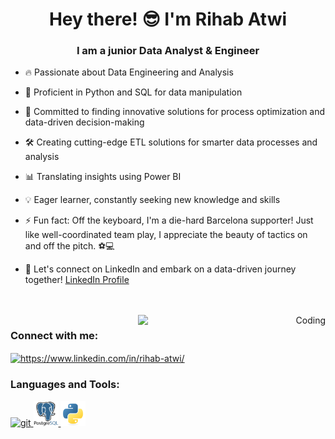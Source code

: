 <h1 align="center">Hey there! 😎 I'm Rihab Atwi</h1>
<h3 align="center">I am a junior Data Analyst & Engineer</h3>


- 🔥 Passionate about Data Engineering and Analysis

- 🐍 Proficient in Python and SQL for data manipulation

- 🤝 Committed to finding innovative solutions for process optimization and data-driven decision-making

- 🛠️ Creating cutting-edge ETL solutions for smarter data processes and analysis

- 📊 Translating insights using Power BI

- 💡 Eager learner, constantly seeking new knowledge and skills
  
- ⚡ Fun fact: Off the keyboard, I'm a die-hard Barcelona supporter! Just like well-coordinated team play, I appreciate the beauty of tactics on and off the pitch. ⚽💻

- 🚀 Let's connect on LinkedIn and embark on a data-driven journey together! [LinkedIn Profile](https://www.linkedin.com/in/rihab-atwi/)

<p align="right"> 
  <br></br>
  <img align="right" alt="Coding" width="300" src="https://media.tenor.com/kVaqVGLfYZUAAAAC/i-have-the-data-data.gif">
</p>

<h3 align="left">Connect with me:</h3>
<p align="left">
<a href="https://www.linkedin.com/in/rihab-atwi/" target="blank"><img align="center" src="https://raw.githubusercontent.com/rahuldkjain/github-profile-readme-generator/master/src/images/icons/Social/linked-in-alt.svg" alt="https://www.linkedin.com/in/rihab-atwi/" height="30" width="40" /></a>
</p>

<h3 align="left">Languages and Tools:</h3>
<p align="left"> <a href="https://git-scm.com/" target="_blank" rel="noreferrer"> <img src="https://www.vectorlogo.zone/logos/git-scm/git-scm-icon.svg" alt="git" width="40" height="40"/> </a> <a href="https://www.postgresql.org" target="_blank" rel="noreferrer"> <img src="https://raw.githubusercontent.com/devicons/devicon/master/icons/postgresql/postgresql-original-wordmark.svg" alt="postgresql" width="40" height="40"/> </a> <a href="https://www.python.org" target="_blank" rel="noreferrer"> <img src="https://raw.githubusercontent.com/devicons/devicon/master/icons/python/python-original.svg" alt="python" width="40" height="40"/> </a> </p>
